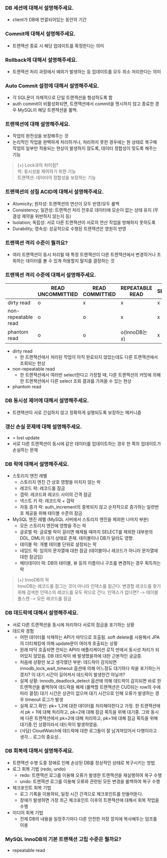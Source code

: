 ### DB 세션에 대해서 설명해주세요.

- client가 DB에 연결되어있는 동안의 기간

### Commit에 대해서 설명해주세요.

- 트랜잭션 종료 시 해당 업데이트를 확정한다는 의미

### Rollback에 대해서 설명해주세요.

- 트랜잭션 처리 과정에서 예외가 발생하는 등 업데이트를 모두 취소 처리한다는 의미

### Auto Commit 설정에 대해서 설명해주세요.

- 각 SQL문이 자체적으로 단일 트랜잭션을 형성하도록 함
- auth commit이 비활성화되면, 트랜잭션에서 commit을 명시하지 않고 종료한 경우 MySQL이 해당 트랜잭션을 롤백.

### 트랜잭션에 대해 설명해주세요.

- 작업의 완전성을 보장해주는 것
- 논리적인 작업을 완벽하게 처리하거나, 처리하지 못한 경우에는 원 상태로 복구해 작업의 일부만 적용되는 현상이 발생하지 않도록, 데이터 정합성이 맞도록 해주는 기능

> (+) Lock과의 차이점?  
> 락: 동시성을 제어하기 위한 기능  
> 트랜잭션: 데이터의 정합성을 보장하는 기능

### 트랜잭션의 성질 ACID에 대해서 설명해주세요.

- Atomicity; 원자성: 트랜잭션의 연산이 모두 반영/모두 롤백
- Consistency; 일관성: 트랜잭션 처리 전후로 데이터에 모순이 없는 상태 유지 (무결성 제약을 위반하지 않는지 등)
- Isolation; 독립성: 서로 다른 트랜잭션이 서로의 연산 작업을 방해하지 못하도록
- Durability; 영속성: 성공적으로 수행된 트랜잭션은 영원히 반영

### 트랜잭션 격리 수준이 뭘까요?

- 여러 트랜잭션이 동시 처리될 때 특정 트랜잭션이 다른 트랜잭션에서 변경하거나 조회하는 데이터를 볼 수 있게 허용할지 말지를 결정하는 것

### 트랜잭션 격리 수준에 대해서 설명해주세요.

||READ UNCOMMITTIED|READ COMMITTIED|REPEATABLE READ|SERIALIZABLE|
|---|-|-|-|-|
|dirty read|o|x|x|x|
|non-repeatable read|o|o|x|x|
|phantom read|o|o|o(InnoDB는 x)|x|

- dirty read
  - 한 트랜잭션에서 처리된 작업이 아직 완료되지 않았는데도 다른 트랜잭션에서 조회되는 현상
- non-repeatable read
  - 한 트랜잭션에서 여러번 select한다고 가정할 때, 다른 트랜잭션의 커밋에 의해 한 트랜잭션에서 다른 select 조회 결과를 가져올 수 있는 현상
- phantom read

### DB 동시성 제어에 대해서 설명해주세요.

- 트랜잭션이 서로 간섭하지 않고 정확하게 실행되도록 보장하는 메커니즘

### 갱신 손실 문제에 대해 설명해주세요.

- = lost update
- 서로 다른 트랜잭션이 동시에 같은 데이터를 업데이트하는 경우 한 쪽의 업데이트가 손실하는 문제

### DB 락에 대해서 설명해주세요.

- 스토리지 엔진 레벨
  - 스토리지 엔진 간 상호 영향을 미치지 않는 락
  - 레코드 락: 레코드를 잠금
  - 갭락: 레코드와 레코드 사이의 간격 잠금
  - 넥스트 키 락: 레코드락 + 갭락
  - 자동 증가 락: auth_increment의 중복되지 않고 순차적으로 증가하는 일련번호 제공을 위해 테이블 수준의 잠금
- MySQL 엔진 레벨 (MySQL 서버에서 스토리지 엔진을 제외한 나머지 부분)
  - 모든 스토리지 엔진에 영향을 주는 락
  - 글로벌 락: 글로벌 락이 걸리면 해제될 때까지 SELECT를 제외한 대부분의 DDL, DML이 대기 상태로 존재. 테이블이나 DB가 달라도 영향.
  - 테이블 락: 개별 테이블 단위로 설정되는 락
  - 네임드 락: 임의의 문자열에 대한 잠금 (테이블이나 레코드가 아니라 문자열에 대한 잠금임)
  - 메타데이터 락: DB의 테이블, 뷰 등의 이름이나 구조를 변경하는 경우 획득하는 락

> (+) InnoDB의 락  
> InnoDB는 레코드를 잠그는 것이 아니라 인덱스를 잠근다.
> 변경할 레코드를 찾기 위해 검색한 인덱스의 레코드를 모두 락으로 건다.
> 인덱스가 없다면? -> 테이블 풀스캔 -> 모든 레코드를 잠금

### DB 데드락에 대해서 설명해주세요.

- 서로 다른 트랜잭션을 동시에 처리하다 서로의 잠금을 포기하는 상황
- 데드락 경험
  - 어떤 데이터를 삭제하는 API가 따닥으로 호출됨. soft delete를 사용해서 JPA의 더티체킹에 의해 update문이 여러개 호출되는 상황
  - 원래 따닥 호출되면 안되는 API라 애플리케이션 로직 딴에서 동시성 처리가 되어있지 않았음. DB 데드락이 왜 발생했을까에 대한 근본적인 궁금증.
  - 처음에 상황만 보고 생각했던 부분: 데드락이 감지되면 innodb_lock_wait_timeout 옵션에 의해 어느정도 대기하다 락을 포기하는거겠지? 이 대기 시간이 길어져서 데드락이 발생한건 아닐까?
  - 실제 상황: innodb_deadlock_detect 옵션에 의해 데드락이 감지되면 바로 한 트랜잭션을 롤백하여 데드락을 해제 (롤백할 트랜잭션은 CUD되는 row의 수에 따라 결정) 대기 시간은 상관이 없으며 대기 시간으로 인해 오류가 발생하는 경우 timeout 로그가 발생
  - 실제 로그 확인: pk= 1,2에 대한 데이터를 처리해야한다고 가정. 한 트랜잭션에서 pk = 1에 대해 처리하고, pk=2에 대해 잠금 획득을 위해 대기중. 그와 동시에 다른 트랜잭션에서 pk=2에 대해 처리하고, pk=1에 대해 잠금 획득을 위해 대기중.인 상황이라서 데드락이 발생하였음.
  - (사담) CloudWatch에 데드락에 대한 로그들이 잘 남겨져있어서 다행이라고 생각... 로그의 중요성..

### DB 회복에 대해서 설명해주세요.

- 트랜잭션 수행 도중 장애로 인해 손상된 DB를 정상적인 상태로 복구시키는 방법
- 로그 회복 기법 (redo, undo)
  - redo: 트랜잭션 로그를 이용해 오류가 발생한 트랜잭션을 재실행하여 복구 수행
  - undo: 트랜잭션 로그를 이용해 오류와 관련된 모든 변경을 롤백하여 복구 수행
- 체크포인트 회복 기법
  - 로그 기록을 이용하되, 일정 시간 간격으로 체크포인트를 만들어둔다.
  - 장애가 발생하면 가장 최근 체크포인트 이후의 트랜잭션에 대해서 회복 작업을 수행
- 미디어 회복 기법
  - 전체 DB의 내용을 일정주기마다 다른 안전한 저장 장치에 복사해두는 덤프를 이용

### MySQL InnoDB의 기본 트랜잭션 고립 수준은 뭘까요?

- repeatable read
